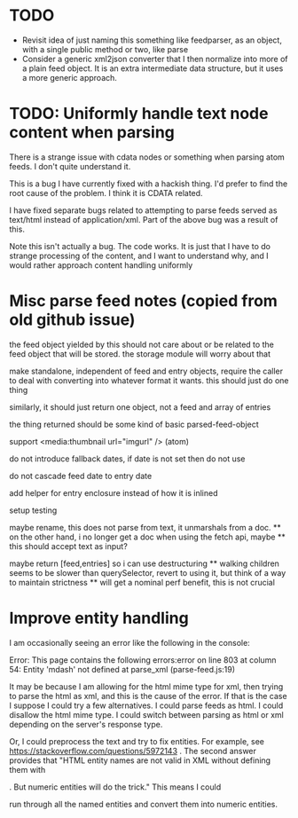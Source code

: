 
# TODO

* Revisit idea of just naming this something like feedparser, as an object,
with a single public method or two, like parse
* Consider a generic xml2json converter that I then normalize into more of a
plain feed object. It is an extra intermediate data structure, but it uses a
more generic approach.

# TODO: Uniformly handle text node content when parsing

There is a strange issue with cdata nodes or something when parsing atom feeds.
I don't quite understand it.

This is a bug I have currently fixed with a hackish thing. I'd prefer to find
the root cause of the problem. I think it is CDATA related.

I have fixed separate bugs related to attempting to parse feeds served as
text/html instead of application/xml. Part of the above bug was a result of this.

Note this isn't actually a bug. The code works. It is just that I have to do
strange processing of the content, and I want to understand why, and I would
rather approach content handling uniformly

# Misc parse feed notes (copied from old github issue)

the feed object yielded by this should not care about or be related to the
feed object that will be stored. the storage module will worry about that

make standalone, independent of feed and entry objects, require the
caller to deal with converting into whatever format it wants. this should just
do one thing

similarly, it should just return one object, not a feed and array of entries

the thing returned should be some kind of basic parsed-feed-object

support <media:thumbnail url="imgurl" /> (atom)

do not introduce fallback dates, if date is not set then do not use

do not cascade feed date to entry date

add helper for entry enclosure instead of how it is inlined

setup testing

maybe rename, this does not parse from text, it unmarshals from a doc.
** on the other hand, i no longer get a doc when using the fetch api, maybe
** this should accept text as input?

maybe return [feed,entries] so i can use destructuring
** walking children seems to be slower than querySelector, revert to using it,
but think of a way to maintain strictness
** will get a nominal perf benefit, this is not crucial

# Improve entity handling

I am occasionally seeing an error like the following in the console:

Error: This page contains the following errors:error on line 803 at column 54:
Entity 'mdash' not defined at parse_xml (parse-feed.js:19)


It may be because I am allowing for the html mime type for xml, then trying to
parse the html as xml, and this is the cause of the error. If that is the case
I suppose I could try a few alternatives. I could parse feeds as html. I could
disallow the html mime type. I could switch between parsing as html or xml
depending on the server's response type.

Or, I could preprocess the text and try to fix entities. For example, see https://stackoverflow.com/questions/5972143 . The second answer provides that
"HTML entity names are not valid in XML without defining them with
<!ENTITY name ...>. But numeric entities will do the trick." This means I could
run through all the named entities and convert them into numeric entities.
